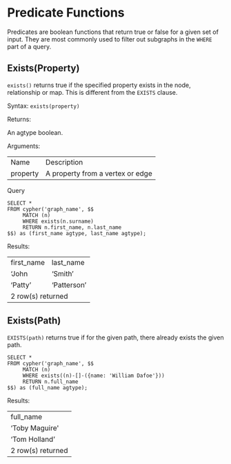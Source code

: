 # Predicate Functions

Predicates are boolean functions that return true or false for a given set of input. They are most commonly used to filter out subgraphs in the `WHERE` part of a query.


## Exists(Property)

`exists()` returns true if the specified property exists in the node, relationship or map. This is different from the `EXISTS` clause.

Syntax: `exists(property)`

Returns:

An agtype boolean.

Arguments:


<table>
  <tr>
   <td>Name
   </td>
   <td>Description
   </td>
  </tr>
  <tr>
   <td>property
   </td>
   <td>A property from a vertex or edge
   </td>
  </tr>
</table>


Query


```postgresql
SELECT *
FROM cypher('graph_name', $$
     MATCH (n)
     WHERE exists(n.surname)
     RETURN n.first_name, n.last_name
$$) as (first_name agtype, last_name agtype);
```


Results:


<table>
  <tr>
   <td>first_name
   </td>
   <td>last_name
   </td>
  </tr>
  <tr>
   <td>‘John
   </td>
   <td>‘Smith’
   </td>
  </tr>
  <tr>
   <td>‘Patty’
   </td>
   <td>‘Patterson’
   </td>
  </tr>
  <tr>
   <td colspan="2" >2 row(s) returned
   </td>
  </tr>
</table>


## Exists(Path)

`EXISTS(path)` returns true if for the given path, there already exists the given path.

```postgresql
SELECT *
FROM cypher('graph_name', $$
     MATCH (n)
     WHERE exists((n)-[]-({name: 'William Dafoe'}))
     RETURN n.full_name
$$) as (full_name agtype);
```

Results:
<table>
  <tr>
   <td>full_name
   </td>
  </tr>
  <tr>
   <td>‘Toby Maguire'
   </td>
  </tr>
  <tr>
   <td>‘Tom Holland’
   </td>
  </tr>
  <tr>
   <td colspan="2" >2 row(s) returned
   </td>
  </tr>
</table>

